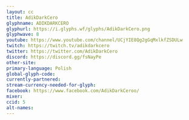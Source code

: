 ```yaml
---
layout: cc
title: AdikDarkCero
glyphname: ADIKDARKCERO
glyphurl: https://i.glyphs.wf/glyphs/AdikDarkCero.png
glyphwave: 8
youtube: https://www.youtube.com/channel/UCjYIE8Qg2gGqMxlkfZSDULw
twitch: https://twitch.tv/adikdarkcero
twitter: https://twitter.com/AdikDarkCero
discord: https://discord.gg/fsNayPe
other-site: 
primary-language: Polish
global-glyph-code: 
currently-partnered: 
stream-currency-needed-for-glyph: 
facebook: https://www.facebook.com/AdikDarkCeroo/
mixer: 
ccid: 5
alt-names: 
---
```


